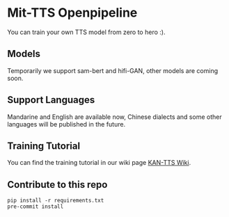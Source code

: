 # Mit-TTS Openpipeline 

You can train your own TTS model from zero to hero :).


## Models 
Temporarily we support sam-bert and hifi-GAN, other models are coming soon.


## Support Languages
Mandarine and English are available now, Chinese dialects and some other languages will be published in the future.   

## Training Tutorial
You can find the training tutorial in our wiki page [KAN-TTS Wiki](https://github.com/AlibabaResearch/KAN-TTS/wiki).

## Contribute to this repo

```shell
pip install -r requirements.txt
pre-commit install
```

